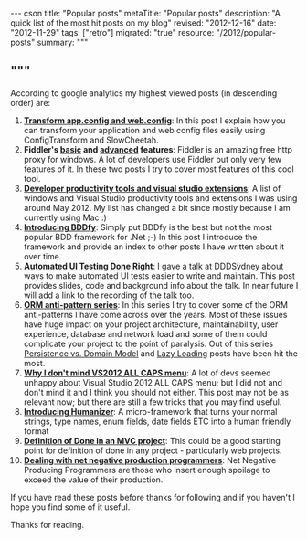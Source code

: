 --- cson
title: "Popular posts"
metaTitle: "Popular posts"
description: "A quick list of the most hit posts on my blog"
revised: "2012-12-16"
date: "2012-11-29"
tags: ["retro"]
migrated: "true"
resource: "/2012/popular-posts"
summary: """

"""
---
According to google analytics my highest viewed posts (in descending order) are:

 1. **[Transform app.config and web.config][1]**: In this post I explain how you can transform your application and web config files easily using ConfigTransform and SlowCheetah. 
 2. **Fiddler's [basic][2] and [advanced][3] features**: Fiddler is an amazing free http proxy for windows. A lot of developers use Fiddler but only very few features of it. In these two posts I try to cover most features of this cool tool. 
 3. **[Developer productivity tools and visual studio extensions][4]**: A list of windows and Visual Studio productivity tools and extensions I was using around May 2012. My list has changed a bit since mostly because I am currently using Mac :)
 4. **[Introducing BDDfy][5]**: Simply put BDDfy is the best but not the most popular BDD framework for .Net ;-) In this post I introduce the framework and provide an index to other posts I have written about it over time.
 5. **[Automated UI Testing Done Right][6]**: I gave a talk at DDDSydney about ways to make automated UI tests easier to write and maintain. This post provides slides, code and background info about the talk. In near future I will add a link to the recording of the talk too.
 6. **[ORM anti-pattern series][7]**: In this series I try to cover some of the ORM anti-patterns I have come across over the years. Most of these issues have huge impact on your project architecture, maintainability, user experience, database and network load and some of them could complicate your project to the point of paralysis. Out of this series [Persistence vs. Domain Model][8] and [Lazy Loading][9] posts have been hit the most.
 7. **[Why I don't mind VS2012 ALL CAPS menu][10]**: A lot of devs seemed unhappy about Visual Studio 2012 ALL CAPS menu; but I did not and don't mind it and I think you should not either. This post may not be as relevant now; but there are still a few tricks that you may find useful.
 8. **[Introducing Humanizer][11]**: A micro-framework that turns your normal strings, type names, enum fields, date fields ETC into a human friendly format
 9. **[Definition of Done in an MVC project][12]**: This could be a good starting point for definition of done in any project - particularly web projects.
 10. **[Dealing with net negative production programmers][13]**: Net Negative Producing Programmers are those who insert enough spoilage to exceed the value of their production. 

If you have read these posts before thanks for following and if you haven't I hope you find some of it useful. 

Thanks for reading.


  [1]: http://www.mehdi-khalili.com/transform-app-config-and-web-config
  [2]: http://www.mehdi-khalili.com/fiddler-in-action/part-1
  [3]: http://www.mehdi-khalili.com/fiddler-in-action/part-2
  [4]: http://www.mehdi-khalili.com/developer-productivity-tools-and-visual-studio-extensions
  [5]: http://www.mehdi-khalili.com/bddify-in-action/introduction
  [6]: http://www.mehdi-khalili.com/presentations/automated-ui-testing-done-right-at-dddsydney
  [7]: http://www.mehdi-khalili.com/orm-anti-patterns-series
  [8]: http://www.mehdi-khalili.com/orm-anti-patterns-part-4-persistence-domain-model
  [9]: http://www.mehdi-khalili.com/orm-anti-patterns-part-3-lazy-loading
  [10]: http://www.mehdi-khalili.com/why-i-do-not-mind-visual-studio-all-caps-menus
  [11]: http://www.mehdi-khalili.com/introducing-humanizer
  [12]: http://www.mehdi-khalili.com/definition-of-done-in-an-mvc-project
  [13]: http://www.mehdi-khalili.com/dealing-with-net-negative-producing-programmers